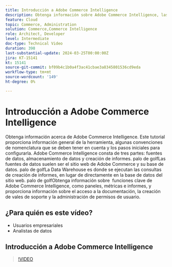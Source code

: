 ```yaml
---
title: Introducción a Adobe Commerce Intelligence
description: Obtenga información sobre Adobe Commerce Intelligence, las convenciones de nomenclatura, la integración de datos, la configuración inicial del panel, las fuentes de datos, el almacenamiento de datos, los informes y la administración de usuarios.
feature: Cloud
topic: Commerce, Administration
solution: Commerce,Commerce Intelligence
role: Architect, Developer
level: Intermediate
doc-type: Technical Video
duration: 398
last-substantial-update: 2024-03-25T00:00:00Z
jira: KT-15141
kt: 15141
source-git-commit: bf09b4c1b0a4f3ac41cbae3a8345801536cd9eda
workflow-type: tm+mt
source-wordcount: '149'
ht-degree: 0%

---
```



# Introducción a Adobe Commerce Intelligence

Obtenga información acerca de Adobe Commerce Intelligence. Este tutorial proporciona información general de la herramienta, algunas convenciones de nomenclatura que se deben tener en cuenta y los pasos iniciales para configurarla. Adobe Commerce Intelligence consta de tres partes: fuentes de datos, almacenamiento de datos y creación de informes. palo de golfLas fuentes de datos suelen ser el sitio web de Adobe Commerce y su base de datos. palo de golfLa Data Warehouse es donde se ejecutan las consultas de creación de informes, en lugar de directamente en la base de datos del sitio web. palo de golfObtenga información sobre &#x200B; funciones clave de Adobe Commerce Intelligence, como paneles, métricas e informes, y proporciona información sobre el acceso a la documentación, la creación de vales de soporte y la administración de permisos de usuario.

## ¿Para quién es este vídeo?

- Usuarios empresariales
- Analistas de datos

## Introducción a Adobe Commerce Intelligence

>[!VIDEO](https://video.tv.adobe.com/v/3428024?learn=on)
